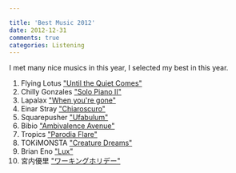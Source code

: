 ```yaml
---

title: 'Best Music 2012'
date: 2012-12-31
comments: true
categories: Listening
---
```


I met many nice musics in this year, I selected my best in this year.

1. Flying Lotus ["Until the Quiet Comes"](http://www.youtube.com/watch?feature=player_embedded&v=-pVHC1DXQ7U)
1. Chilly Gonzales ["Solo Piano II"](http://vimeo.com/41982255)
1. Lapalax ["When you're gone"](http://www.youtube.com/watch?feature=player_embedded&v=Gn-b1Gzab_4)
1. Einar Stray ["Chiaroscuro"](http://www.youtube.com/watch?feature=player_embedded&v=H0fzM-4TRIk)
1. Squarepusher ["Ufabulum"](http://www.youtube.com/watch?feature=player_embedded&v=XvLAKrVbCBM)
1. Bibio ["Ambivalence Avenue"](https://www.youtube.com/watch?v=skh7HunJ-iA)
1. Tropics ["Parodia Flare"](http://vimeo.com/25187530)
1. TOKiMONSTA ["Creature Dreams"](http://www.youtube.com/watch?feature=player_embedded&v=bKGTy5jHa60)
1. Brian Eno ["Lux"](http://www.youtube.com/watch?feature=player_embedded&v=g7Xz48z3l8o)
1. 宮内優里 ["ワーキングホリデー"](http://www.youtube.com/watch?feature=player_embedded&v=SXrh7HmHr8k)

